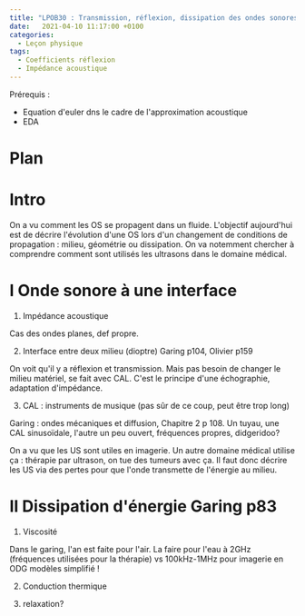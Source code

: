 ```yaml
---
title: "LPOB30 : Transmission, réflexion, dissipation des ondes sonores"
date:   2021-04-10 11:17:00 +0100
categories:
  - Leçon physique
tags:
  - Coefficients réflexion
  - Impédance acoustique
---
```

Prérequis : 
- Equation d'euler dns le cadre de l'approximation acoustique
- EDA

# Plan
# Intro
On a vu comment les OS se propagent dans un fluide. L'objectif aujourd'hui est de décrire l'évolution d'une OS lors d'un changement de conditions de propagation : milieu, géométrie
ou dissipation. On va notemment chercher à comprendre comment sont utilisés les ultrasons dans le domaine médical.
# I Onde sonore à une interface
1) Impédance acoustique

Cas des ondes planes, def propre.

2) Interface entre deux milieu (dioptre) Garing p104, Olivier p159

On voit qu'il y a réflexion et transmission. Mais pas besoin de changer le milieu matériel, se fait avec CAL. C'est le principe d'une échographie, adaptation d'impédance.

3) CAL :  instruments de musique (pas sûr de ce coup, peut être trop long)

Garing : ondes mécaniques et diffusion,  Chapitre 2 p 108. Un tuyau, une CAL sinusoïdale, l'autre un peu ouvert, fréquences propres, didgeridoo?

On a vu que les US sont utiles en imagerie. Un autre domaine médical utilise ça : thérapie par ultrason, on tue des tumeurs avec ça. Il faut donc décrire les US via des pertes pour
 que l'onde transmette de l'énergie au milieu.
 
# II Dissipation d'énergie Garing p83
1) Viscosité

Dans le garing, l'an est faite pour l'air. La faire pour l'eau à 2GHz (fréquences utilisées pour la thérapie) vs 100kHz-1MHz pour imagerie en ODG modèles simplifié !

2) Conduction thermique

3) relaxation?
